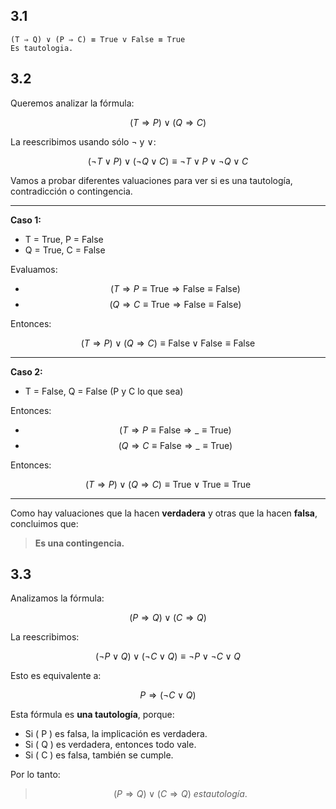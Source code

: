 ## 3.1
```
(T ⇒ Q) ∨ (P ⇒ C) ≡ True v False ≡ True
Es tautologia.
```
## 3.2
Queremos analizar la fórmula:

$$
(T \Rightarrow P) \lor (Q \Rightarrow C)
$$

La reescribimos usando sólo ¬ y ∨:

$$
(\neg T \lor P) \lor (\neg Q \lor C)
\equiv \neg T \lor P \lor \neg Q \lor C
$$

Vamos a probar diferentes valuaciones para ver si es una tautología, contradicción o contingencia.

---

**Caso 1:**

- T = True, P = False  
- Q = True, C = False

Evaluamos:

- $$( T \Rightarrow P \equiv \text{True} \Rightarrow \text{False} \equiv \text{False} )$$
- $$( Q \Rightarrow C \equiv \text{True} \Rightarrow \text{False} \equiv \text{False} )$$

Entonces:

$$
(T \Rightarrow P) \lor (Q \Rightarrow C) \equiv \text{False} \lor \text{False} \equiv \text{False}
$$

---

**Caso 2:**

- T = False, Q = False (P y C lo que sea)

Entonces:

- $$( T \Rightarrow P \equiv \text{False} \Rightarrow \_ \equiv \text{True})$$
- $$( Q \Rightarrow C \equiv \text{False} \Rightarrow \_ \equiv \text{True})$$

Entonces:

$$
(T \Rightarrow P) \lor (Q \Rightarrow C) \equiv \text{True} \lor \text{True} \equiv \text{True}
$$

---

Como hay valuaciones que la hacen **verdadera** y otras que la hacen **falsa**, concluimos que:

> **Es una contingencia.**


## 3.3
Analizamos la fórmula:

$$
(P \Rightarrow Q) \lor (C \Rightarrow Q)
$$

La reescribimos:

$$
(\neg P \lor Q) \lor (\neg C \lor Q) \equiv \neg P \lor \neg C \lor Q
$$

Esto es equivalente a:

$$
P \Rightarrow (\neg C \lor Q)
$$

Esta fórmula es **una tautología**, porque:
- Si \( P \) es falsa, la implicación es verdadera.
- Si \( Q \) es verdadera, entonces todo vale.
- Si \( C \) es falsa, también se cumple.

Por lo tanto:

>  $$(P \Rightarrow Q) \lor (C \Rightarrow Q) \ es tautología.$$
